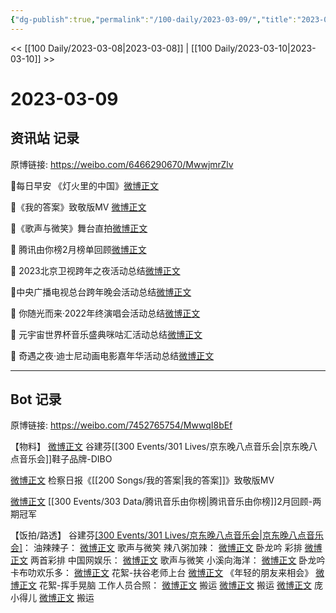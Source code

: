 ```yaml
---
{"dg-publish":true,"permalink":"/100-daily/2023-03-09/","title":"2023-03-09"}
---
```



<< [[100 Daily/2023-03-08\|2023-03-08]] | [[100 Daily/2023-03-10\|2023-03-10]] >>

# 2023-03-09

## 资讯站 记录

原博链接: https://weibo.com/6466290670/MwwjmrZlv

🌟每日早安
《灯火里的中国》[微博正文](https://m.weibo.cn/6466290670/4877293342691525)

🌟《我的答案》致敬版MV [微博正文](https://m.weibo.cn/6466290670/4877364900662750)

🌟《歌声与微笑》舞台直拍[微博正文](https://m.weibo.cn/6466290670/4877364485685258)

🌟 腾讯由你榜2月榜单回顾[微博正文](https://m.weibo.cn/6466290670/4877461052195695)

🌱 2023北京卫视跨年之夜活动总结[微博正文](https://m.weibo.cn/6466290670/4877484838097491)

🌱中央广播电视总台跨年晚会活动总结[微博正文](https://weibo.com/6466290670/4877479250236177)

🌱 你随光而来·2022年终演唱会活动总结[微博正文](https://m.weibo.cn/6466290670/4877466591827140)

🌱 元宇宙世界杯音乐盛典咪咕汇活动总结[微博正文](https://m.weibo.cn/6466290670/4877466474388437)

🌱 奇遇之夜·迪士尼动画电影嘉年华活动总结[微博正文](https://m.weibo.cn/6466290670/4877466222461913)

---
## Bot 记录

原博链接: https://weibo.com/7452765754/MwwqI8bEf

【物料】
[微博正文](https://weibo.com/3699143400/4877346065352515) 谷建芬[[300 Events/301 Lives/京东晚八点音乐会\|京东晚八点音乐会]]鞋子品牌-DIBO

[微博正文](https://weibo.com/3183107112/4877334992128546) 检察日报《[[200 Songs/我的答案\|我的答案]]》致敬版MV

[微博正文](https://weibo.com/6733257358/4877435755564480) [[300 Events/303 Data/腾讯音乐由你榜\|腾讯音乐由你榜]]2月回顾-两期冠军

【饭拍/路透】
谷建芬[[300 Events/301 Lives/京东晚八点音乐会\|京东晚八点音乐会]](续)：
油辣辣子：
[微博正文](https://weibo.com/6417581535/4877153223836556) 歌声与微笑
辣八粥加辣：
[微博正文](https://weibo.com/7628792895/4876790089123304) 卧龙吟 彩排
[微博正文](https://weibo.com/7628792895/4877117152824282) 两首彩排
中国网娱乐：
[微博正文](https://weibo.com/7422806367/4877345616560972) 歌声与微笑
小溪向海洋：
[微博正文](https://weibo.com/5700140249/4877126857133665) 卧龙吟
卡布叻欢乐多：
[微博正文](https://weibo.com/5373127683/4877135469084687) 花絮-扶谷老师上台
[微博正文](https://weibo.com/5373127683/4877150346547162) 《年轻的朋友来相会》
[微博正文](https://weibo.com/5373127683/4877360056243122) 花絮-挥手晃脑
工作人员合照：
[微博正文](https://weibo.com/3199780861/4877183015455012) 搬运
[微博正文](https://weibo.com/3199780861/4877178561629567) 搬运
[微博正文](https://weibo.com/5668143732/4877149599959865) 庞小得儿
[微博正文](https://weibo.com/7495641082/4877190899959382) 搬运
